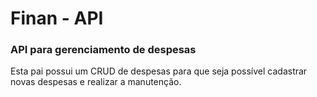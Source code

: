 # Finan - API

### API para gerenciamento de despesas

Esta pai possui um CRUD de despesas para que seja possível cadastrar novas despesas e realizar a manutenção.
